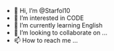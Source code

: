 - 👋 Hi, I’m @Starfol10
- 👀 I’m interested in CODE
- 🌱 I’m currently learning English
- 💞️ I’m looking to collaborate on ...
- 📫 How to reach me ...

<!---
Starfol10/Starfol10 is a ✨ special ✨ repository because its `README.md` (this file) appears on your GitHub profile.
You can click the Preview link to take a look at your changes.
--->
